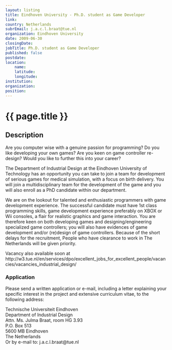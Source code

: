 ```yaml
---
layout: listing
title: Eindhoven University - Ph.D. student as Game Developer
link:
country: Netherlands
subrEmail: j.a.c.l.braat@tue.nl
organization: Eindhoven University 
date: 2009-06-30
closingDate: 
jobTitle: Ph.D. student as Game Developer
published: false
postdate:
location:
	name: 
	latitude: 
	longitude: 
institution: 
organization: 
position: 
--- 
```



# {{ page.title }}

## Description




<p>Are you computer wise with a genuine passion for programming? Do you like developing your own games? Are you keen on game controller re-design? Would you like to further this into your career?</p>

<p>The Department of Industrial Design at the Eindhoven University of Technology has an opportunity you can take to join a team for development of serious games for medical simulation, with a focus on birth delivery. You will join a multidisciplinary team for the development of the game and you will also enroll as a PhD candidate within our department.</p>

<p>We are on the lookout for talented and enthusiastic programmers with game development experience. The successful candidate must have 1st class programming skills, game development experience preferably on XBOX or Wii consoles, a flair for realistic graphics and game interaction. You are therefore keen on both developing games and designing/engineering specialized game controllers; you will also have evidences of game development and/or (re)design of game controllers.
Because of the short delays for the recruitment, People who have clearance to work in The Netherlands will be given priority.</p>

<p>Vacancy also available soon at http://w3.tue.nl/en/services/dpo/excellent_jobs_for_excellent_people/vacancies/vacancies_industrial_design/</p>

<h3>Application</h3>
<p>Please send a written application or e-mail, including a letter explaining your specific interest in the project and extensive curriculum vitae, to the following address:</p>

<p>Technische Universiteit Eindhoven<br />
Department of Industrial Design<br />
Attn. Ms. Julma Braat, room HG 3.93<br />
P.O. Box 513<br />
5600 MB Eindhoven<br />
The Netherlands<br />
Or by e-mail to: j.a.c.l.braat@tue.nl</p>
